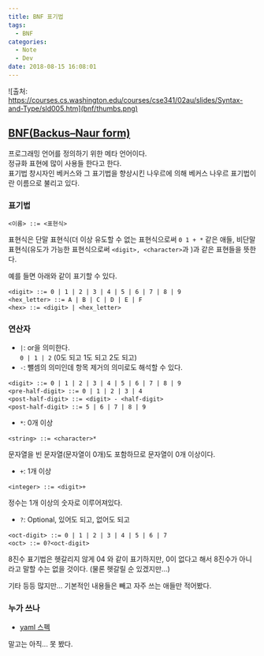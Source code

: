 ```yaml
---
title: BNF 표기법
tags:
  - BNF
categories:
  - Note
  - Dev
date: 2018-08-15 16:08:01
---
```


![출처: https://courses.cs.washington.edu/courses/cse341/02au/slides/Syntax-and-Type/sld005.htm](bnf/thumbs.png)

## [BNF(Backus–Naur form)](https://ko.wikipedia.org/wiki/%EB%B0%B0%EC%BB%A4%EC%8A%A4-%EB%82%98%EC%9A%B0%EB%A5%B4_%ED%91%9C%EA%B8%B0%EB%B2%95)  
프로그래밍 언어를 정의하기 위한 메타 언어이다.  
정규화 표현에 많이 사용들 한다고 한다.  
표기법 창시자인 베커스와 그 표기법을 향상시킨 나우르에 의해 베커스 나우르 표기법이란 이름으로 불리고 있다.  

### 표기법
```
<이름> ::= <표현식>
```

표현식은 단말 표현식(더 이상 유도할 수 없는 표현식으로써 `0 1 + *` 같은 애들,
비단말 표현식(유도가 가능한 표현식으로써 `<digit>, <character>`과 )과 같은 표현들을 뜻한다.  

예를 들면 아래와 같이 표기할 수 있다.  
```
<digit> ::= 0 | 1 | 2 | 3 | 4 | 5 | 6 | 7 | 8 | 9
<hex_letter> ::= A | B | C | D | E | F
<hex> ::= <digit> | <hex_letter>
```

### 연산자
* `|`: or을 의미한다.  
`0 | 1 | 2` (0도 되고 1도 되고 2도 되고)
* `-`: 뺄셈의 의미인데 항목 제거의 의미로도 해석할 수 있다.  
```
<digit> ::= 0 | 1 | 2 | 3 | 4 | 5 | 6 | 7 | 8 | 9
<pre-half-digit> ::= 0 | 1 | 2 | 3 | 4
<post-half-digit> ::= <digit> - <half-digit>
<post-half-digit> ::= 5 | 6 | 7 | 8 | 9
```
* `*`: 0개 이상
```
<string> ::= <character>*
```
문자열을 빈 문자열(문자열이 0개)도 포함하므로 문자열이 0개 이상이다.
* `+`: 1개 이상
```
<integer> ::= <digit>+
```
정수는 1개 이상의 숫자로 이루어져있다.  
* `?`: Optional, 있어도 되고, 없어도 되고  
```
<oct-digit> ::= 0 | 1 | 2 | 3 | 4 | 5 | 6 | 7
<oct> ::= 0?<oct-digit>
```
8진수 표기법은 헷갈리지 않게 04 와 같이 표기하지만, 0이 없다고 해서 8진수가 아니라고 말할 수는 없을 것이다. (물론 헷갈릴 순 있겠지만...)  

기타 등등 많지만... 기본적인 내용들은 빼고 자주 쓰는 애들만 적어봤다.  

### 누가 쓰나
* [yaml 스펙](http://yaml.org/spec/1.2/spec.html#id2785586)  

말고는 아직... 못 봤다.

